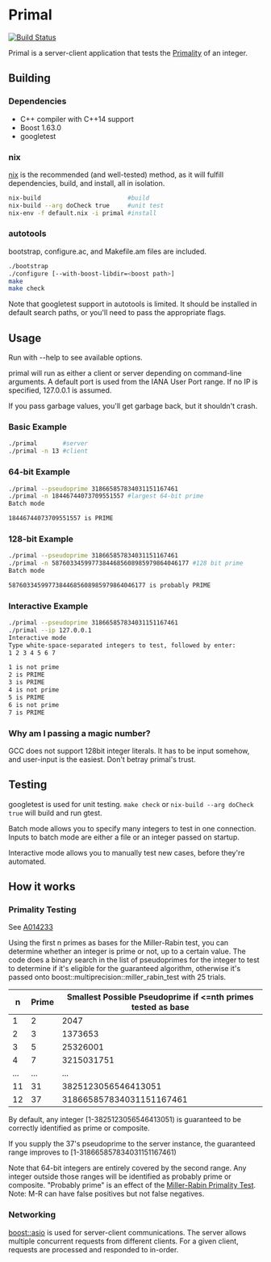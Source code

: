 # Primal
[![Build Status](https://travis-ci.org/aschult5/primal.svg?branch=master)](https://travis-ci.org/aschult5/primal)


Primal is a server-client application that tests the [Primality] of an integer.

## Building
### Dependencies
* C++ compiler with C++14 support
* Boost 1.63.0
* googletest

### nix
[nix] is the recommended (and well-tested) method, as it will fulfill dependencies, build, and install, all in isolation.
```sh
nix-build                        #build
nix-build --arg doCheck true     #unit test
nix-env -f default.nix -i primal #install
```

### autotools
bootstrap, configure.ac, and Makefile.am files are included.
```sh
./bootstrap
./configure [--with-boost-libdir=<boost path>]
make
make check
```
Note that googletest support in autotools is limited.
It should be installed in default search paths, or you'll need to pass the appropriate flags.


## Usage
Run with --help to see available options.

primal will run as either a client or server depending on command-line arguments.
A default port is used from the IANA User Port range.
If no IP is specified, 127.0.0.1 is assumed.

If you pass garbage values, you'll get garbage back, but it shouldn't crash.

### Basic Example
```sh
./primal       #server
./primal -n 13 #client
```

### 64-bit Example
```sh
./primal --pseudoprime 318665857834031151167461
./primal -n 18446744073709551557 #largest 64-bit prime
Batch mode

18446744073709551557 is PRIME
```

### 128-bit Example
```sh
./primal --pseudoprime 318665857834031151167461
./primal -n 58760334599773844685608985979864046177 #128 bit prime
Batch mode

58760334599773844685608985979864046177 is probably PRIME
```

### Interactive Example
```sh
./primal --pseudoprime 318665857834031151167461
./primal --ip 127.0.0.1
Interactive mode
Type white-space-separated integers to test, followed by enter:
1 2 3 4 5 6 7

1 is not prime
2 is PRIME
3 is PRIME
4 is not prime
5 is PRIME
6 is not prime
7 is PRIME
```

### Why am I passing a magic number?
GCC does not support 128bit integer literals. It has to be input somehow, and user-input is the easiest. Don't betray primal's trust.

## Testing
googletest is used for unit testing. `make check` or `nix-build --arg doCheck true` will build and run gtest.

Batch mode allows you to specify many integers to test in one connection.
Inputs to batch mode are either a file or an integer passed on startup.

Interactive mode allows you to manually test new cases, before they're automated.


## How it works
### Primality Testing
See [A014233]

Using the first n primes as bases for the Miller-Rabin test, you can determine whether an integer is prime or not, up to a certain value.
The code does a binary search in the list of pseudoprimes for the integer to test to determine if it's eligible for the guaranteed algorithm,
otherwise it's passed onto boost::multiprecision::miller_rabin_test with 25 trials.

| n | Prime | Smallest Possible Pseudoprime if <=nth primes tested as base |
| ------ | ------ | ------ |
| 1 | 2 | 2047 |
| 2 | 3 | 1373653 |
| 3 | 5 | 25326001 |
| 4 | 7 | 3215031751 |
| ... | ...| ... |
| 11 | 31 | 3825123056546413051 |
| 12 | 37 | 318665857834031151167461 |

By default, any integer [1-3825123056546413051) is guaranteed to be correctly identified as prime or composite.

If you supply the 37's pseudoprime to the server instance,
the guaranteed range improves to [1-318665857834031151167461)

Note that 64-bit integers are entirely covered by the second range.
Any integer outside those ranges will be identified as probably prime or composite.
"Probably prime" is an effect of the [Miller-Rabin Primality Test].
Note: M-R can have false positives but not false negatives.

### Networking
[boost::asio] is used for server-client communications.
The server allows multiple concurrent requests from different clients.
For a given client, requests are processed and responded to in-order.


[Primality]: <https://en.wikipedia.org/wiki/Primality_test>
[nix]: <https://nixos.org/nix>
[Miller-Rabin Primality Test]: <https://en.wikipedia.org/wiki/Miller%E2%80%93Rabin_primality_test>
[A014233]: <http://oeis.org/A014233>
[boost::asio]: <http://www.boost.org/doc/libs/1_63_0/doc/html/boost_asio/reference.html>
